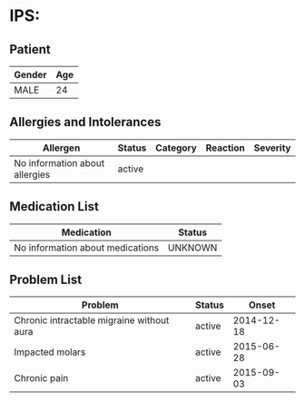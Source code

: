 # IPS:

## Patient

|Gender|Age|
|---|---|
|MALE|24|

## Allergies and Intolerances

|Allergen|Status|Category|Reaction|Severity|
|---|---|---|---|---|
|No information about allergies|active||||

## Medication List

|Medication|Status|
|---|---|
|No information about medications|UNKNOWN|

## Problem List

|Problem|Status|Onset|
|---|---|---|
|Chronic intractable migraine without aura|active|2014-12-18|
|Impacted molars|active|2015-06-28|
|Chronic pain|active|2015-09-03|
